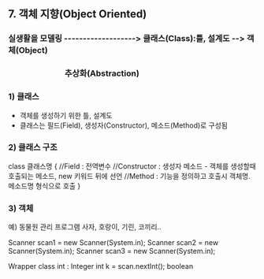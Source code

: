 ## 7. 객체 지향(Object Oriented) 

### 실생활을 모델링 -------------------> 클래스(Class):틀, 설계도 --> 객체(Object) <br>
### &emsp;&emsp;&emsp;&emsp;&emsp;&emsp;&emsp;추상화(Abstraction)

### 1) 클래스 
- 객체를 생성하기 위한 틀, 설계도
- 클래스는 필드(Field), 생성자(Constructor), 메소드(Method)로 구성됨

### 2) 클래스 구조
class 클래스명 {
	//Field : 전역변수
	//Constructor : 생성자 메소드 - 객체를 생성할때 호출되는 메소드, new 키워드 뒤에 선언
	//Method : 기능을 정의하고 호출시 객체명.메소드명 형식으로 호출
}

### 3) 객체






예) 동물원 관리 프로그램 
사자, 호랑이, 기린, 코끼리..




Scanner scan1 = new Scanner(System.in); 
Scanner scan2 = new Scanner(System.in); 
Scanner scan3 = new Scanner(System.in); 



Wrapper class
int : Integer
int k = scan.nextInt();
boolean
